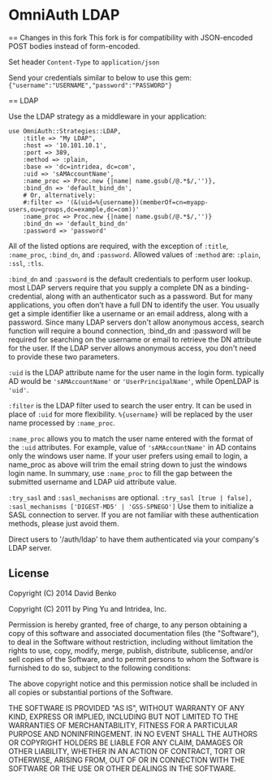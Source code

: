 # OmniAuth LDAP

== Changes in this fork
This fork is for compatibility with JSON-encoded POST bodies instead of form-encoded.

Set header `Content-Type` to `application/json`

Send your credentials similar to below to use this gem:
`{"username":"USERNAME","password":"PASSWORD"}`

== LDAP

Use the LDAP strategy as a middleware in your application:

    use OmniAuth::Strategies::LDAP, 
        :title => "My LDAP", 
        :host => '10.101.10.1',
        :port => 389,
        :method => :plain,
        :base => 'dc=intridea, dc=com',
        :uid => 'sAMAccountName',
        :name_proc => Proc.new {|name| name.gsub(/@.*$/,'')},
        :bind_dn => 'default_bind_dn',
        # Or, alternatively:
        #:filter => '(&(uid=%{username})(memberOf=cn=myapp-users,ou=groups,dc=example,dc=com))'
        :name_proc => Proc.new {|name| name.gsub(/@.*$/,'')}
        :bind_dn => 'default_bind_dn'
        :password => 'password'

All of the listed options are required, with the exception of `:title`, `:name_proc`, `:bind_dn`, and `:password`.
Allowed values of `:method` are: `:plain`, `:ssl`, `:tls`.

`:bind_dn` and `:password` is the default credentials to perform user lookup.
  most LDAP servers require that you supply a complete DN as a binding-credential, along with an authenticator
  such as a password. But for many applications, you often don’t have a full DN to identify the user. 
  You usually get a simple identifier like a username or an email address, along with a password. 
  Since many LDAP servers don't allow anonymous access, search function will require a bound connection, 
  :bind_dn and :password will be required for searching on the username or email to retrieve the DN attribute 
  for the user. If the LDAP server allows anonymous access, you don't need to provide these two parameters.

`:uid` is the LDAP attribute name for the user name in the login form. 
  typically AD would be `'sAMAccountName'` or `'UserPrincipalName'`, while OpenLDAP is `'uid'`.

`:filter` is the LDAP filter used to search the user entry. It can be used in place of `:uid` for more flexibility.
  `%{username}` will be replaced by the user name processed by `:name_proc`.

`:name_proc` allows you to match the user name entered with the format of the `:uid` attributes. 
  For example, value of `'sAMAccountName'` in AD contains only the windows user name. If your user prefers using 
  email to login, a name_proc as above will trim the email string down to just the windows login name. 
  In summary, use `:name_proc` to fill the gap between the submitted username and LDAP uid attribute value.
 
`:try_sasl` and `:sasl_mechanisms` are optional. `:try_sasl [true | false], :sasl_mechanisms ['DIGEST-MD5' | 'GSS-SPNEGO']`
  Use them to initialize a SASL connection to server. If you are not familiar with these authentication methods, 
  please just avoid them.

Direct users to '/auth/ldap' to have them authenticated via your company's LDAP server.


## License

Copyright (C) 2014 David Benko

Copyright (C) 2011 by Ping Yu and Intridea, Inc.

Permission is hereby granted, free of charge, to any person obtaining a copy
of this software and associated documentation files (the "Software"), to deal
in the Software without restriction, including without limitation the rights
to use, copy, modify, merge, publish, distribute, sublicense, and/or sell
copies of the Software, and to permit persons to whom the Software is
furnished to do so, subject to the following conditions:

The above copyright notice and this permission notice shall be included in
all copies or substantial portions of the Software.

THE SOFTWARE IS PROVIDED "AS IS", WITHOUT WARRANTY OF ANY KIND, EXPRESS OR
IMPLIED, INCLUDING BUT NOT LIMITED TO THE WARRANTIES OF MERCHANTABILITY,
FITNESS FOR A PARTICULAR PURPOSE AND NONINFRINGEMENT. IN NO EVENT SHALL THE
AUTHORS OR COPYRIGHT HOLDERS BE LIABLE FOR ANY CLAIM, DAMAGES OR OTHER
LIABILITY, WHETHER IN AN ACTION OF CONTRACT, TORT OR OTHERWISE, ARISING FROM,
OUT OF OR IN CONNECTION WITH THE SOFTWARE OR THE USE OR OTHER DEALINGS IN
THE SOFTWARE.
